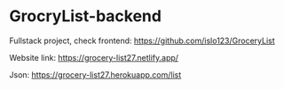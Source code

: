 # GrocryList-backend
Fullstack project, check frontend: https://github.com/islo123/GroceryList

Website link: https://grocery-list27.netlify.app/

Json: https://grocery-list27.herokuapp.com/list
